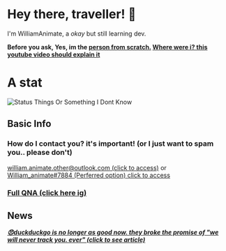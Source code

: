 # Hey there, traveller! 👋
I'm WilliamAnimate, a *okay* but still learning dev.

**Before you ask, Yes, im the [person from scratch.](https://scratch.mit.edu/users/william_animate)
[Where were i? this youtube video should explain it](https://youtu.be/xUDMkfaCjNg)**
<!-- 
you may be asking, William, where is the scratch roast? i removed it just in case github might get mad at me, 
also i can't edit this on my browser and had to use edge... microsoft, i beg you. please be a better company and stop glitching out all my stuff.
not to mention edge is actually really, really really laggy for me. 
-->
<!-- 
# my stats
-->
# A stat
<!-- 
![My Github Langs I (Didn't Use) Most Thingy 35 tm r c a idk?????](https://github-readme-stats.vercel.app/api/top-langs/?username=WilliamAnimate&show_icons=true&theme=dark&layout=compact&custom_title=Languages%20I%20Use%20Here%20Most)] 
ok, you may be asking, WILLIAM, WHY IS THIS NOT SHOWN??
it only says HTML and CSS but i didnt do them 
even if i removed HTML and CSS it will say nothing :trol:
-->
![Status Things Or Something I Dont Know](https://github-readme-stats.vercel.app/api?username=WilliamAnimate&count_private=true&theme=dark&show_icons=true&custom_title=My%20stats&layout=compact)
<!-- 
lmao i dont know if &layout=compact for the one above me even works 
-->

## Basic Info
### How do I contact you? it's important! (or I just want to spam you.. please don't)
[william.animate.other@outlook.com (click to access)](mailto://william.animate.other@outlook.com) or [William_animate#7884 (Perferred option) click to access](https://discord.com/users/720264552285208666)
### [Full QNA (click here ig)](https://github.com/WilliamAnimate/WilliamAnimate/blob/main/QNA.md)
<!-- [Click here ig](https://github.com/WilliamAnimate/WilliamAnimate/blob/main/QNA.md) -->
<!--
omg even the code is inconsistant (the comments too wtf)
i guess i know why making it consistant is difficult
but microsoft, you can do this better than me
-->
## News
<!--
**none :trollface:**
-->
***[😠duckduckgo is no longer as good now. they broke the promise of "we will never track you. ever" (click to see article)](https://www.techradar.com/news/duckduckgo-in-hot-water-over-hidden-tracking-agreement-with-microsoft)***
<!--
*v1.4.5
**WilliamAnimate/WilliamAnimate** is a ✨ _special_ ✨ repository because its `README.md` (this file) appears on your GitHub profile.

Here are some ideas to get you started:

- 🔭 I’m currently working on ...
- 🌱 I’m currently learning ...
- 👯 I’m looking to collaborate on ...
- 🤔 I’m looking for help with ...
- 💬 Ask me about ...
- 📫 How to reach me: ...
- 😄 Pronouns: ...
- ⚡ Fun fact: ...
- Stop reading i swear
- I update this more than my code
-->
